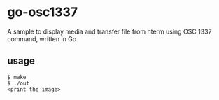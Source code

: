# go-osc1337
A sample to display media and transfer file from hterm using OSC 1337 command, written in Go.

## usage

```
$ make
$ ./out
<print the image>
```
